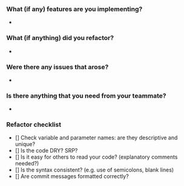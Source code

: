 ### What (if any) features are you implementing?
-
### What (if anything) did you refactor?
-
### Were there any issues that arose?
-
### Is there anything that you need from your teammate?
-
### Refactor checklist
- [] Check variable and parameter names: are they descriptive and unique?
- [] Is the code DRY? SRP?
- [] Is it easy for others to read your code? (explanatory comments needed?)
- [] Is the syntax consistent? (e.g. use of semicolons, blank lines)
- [] Are commit messages formatted correctly?
